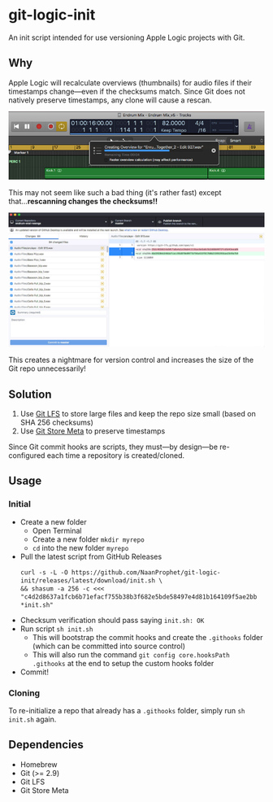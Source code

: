 # git-logic-init

An init script intended for use versioning Apple Logic projects with Git.

## Why

Apple Logic will recalculate overviews (thumbnails) for audio files if their timestamps change—even if the checksums match. Since Git does not natively preserve timestamps, any clone will cause a rescan.

![Logic project re-creating overview for audio files after Git clone](https://github.com/NaanProphet/git-logic-init/raw/master/docs/creating-overview.png)

This may not seem like such a bad thing (it's rather fast) except that...**rescanning changes the checksums!!**

![Checksums changed after opening Logic project - closed without saving](https://github.com/NaanProphet/git-logic-init/raw/master/docs/checksums-changed.png)

This creates a nightmare for version control and increases the size of the Git repo unnecessarily!

## Solution

1. Use [Git LFS](https://github.com/git-lfs/git-lfs) to store large files and keep the repo size small (based on SHA 256 checksums)
2. Use [Git Store Meta](https://github.com/danny0838/git-store-meta) to preserve timestamps

Since Git commit hooks are scripts, they must—by design—be re-configured each time a repository is created/cloned.

## Usage

### Initial

* Create a new folder
  * Open Terminal
  * Create a new folder `mkdir myrepo`
  * `cd` into the new folder `myrepo`
* Pull the latest script from GitHub Releases
  ```
  curl -s -L -O https://github.com/NaanProphet/git-logic-init/releases/latest/download/init.sh \
  && shasum -a 256 -c <<< "c4d2d8637a1fcb6b71efacf755b38b3f682e5bde58497e4d81b164109f5ae2bb *init.sh"
  ```
* Checksum verification should pass saying `init.sh: OK`
* Run script `sh init.sh`
  * This will bootstrap the commit hooks and create the `.githooks` folder (which can be committed into source control)
  * This will also run the command `git config core.hooksPath .githooks` at the end to setup the custom hooks folder
* Commit!

### Cloning

To re-initialize a repo that already has a `.githooks` folder, simply run `sh init.sh` again.

## Dependencies

* Homebrew
* Git (>= 2.9)
* Git LFS
* Git Store Meta
